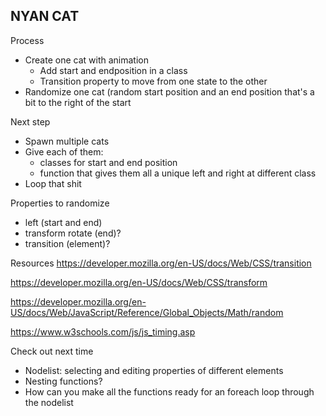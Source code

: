 ## NYAN CAT

Process

* Create one cat with animation
 	* Add start and endposition in a class
	* Transition property to move from one state to the other
* Randomize one cat (random start position and an end position that's a bit to the right of the start


Next step

* Spawn multiple cats
* Give each of them:
	* classes for start and end position
	* function that gives them all a unique left and right at different class
* Loop that shit


Properties to randomize

* left (start and end)
* transform rotate (end)?
* transition (element)?



Resources
https://developer.mozilla.org/en-US/docs/Web/CSS/transition

https://developer.mozilla.org/en-US/docs/Web/CSS/transform

https://developer.mozilla.org/en-US/docs/Web/JavaScript/Reference/Global_Objects/Math/random

https://www.w3schools.com/js/js_timing.asp


Check out next time

* Nodelist: selecting and editing properties of different elements
* Nesting functions?
* How can you make all the functions ready for an foreach loop through the nodelist

